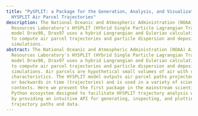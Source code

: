 ```yaml
---
title: "PySPLIT: a Package for the Generation, Analysis, and Visualization of
  HYSPLIT Air Parcel Trajectories"
description: The National Oceanic and Atmospheric Administration (NOAA) Air
  Resources Laboratory's HYSPLIT (HYbrid Single Particle Lagrangian Transport)
  model Drax98, Drax97 uses a hybrid Langrangian and Eulerian calculation method
  to compute air parcel trajectories and particle dispersion and deposition
  simulations.
abstract: The National Oceanic and Atmospheric Administration (NOAA) Air
  Resources Laboratory's HYSPLIT (HYbrid Single Particle Lagrangian Transport)
  model Drax98, Drax97 uses a hybrid Langrangian and Eulerian calculation method
  to compute air parcel trajectories and particle dispersion and deposition
  simulations. Air parcels are hypothetical small volumes of air with uniform
  characteristics. The HYSPLIT model outputs air parcel paths projected forwards
  or backwards in time (trajectories) and is used in a variety of scientific
  contexts. Here we present the first package in the mainstream scientific
  Python ecosystem designed to facilitate HYSPLIT trajectory analysis workflow
  by providing an intuitive API for generating, inspecting, and plotting
  trajectory paths and data.
---
```


